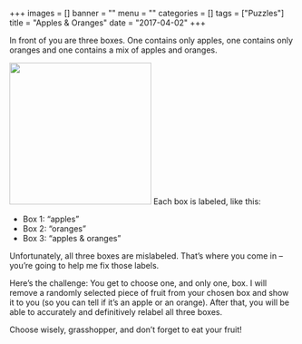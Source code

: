 +++
images = []
banner = ""
menu = ""
categories = []
tags = ["Puzzles"]
title = "Apples & Oranges"
date = "2017-04-02"
+++


In front of you are three boxes. One contains only apples, one contains only oranges and one contains a mix of apples and oranges.<!--more-->

<img height="250" src="/img/apples-oranges.jpg">
Each box is labeled, like this:

* Box 1: “apples”
* Box 2: “oranges”
* Box 3: “apples & oranges”

Unfortunately, all three boxes are mislabeled. That’s where you come in – you’re going to help me fix those labels.

Here’s the challenge: You get to choose one, and only one, box. I will remove a randomly selected piece of fruit from your chosen box and show it to you (so you can tell if it’s an apple or an orange). After that, you will be able to accurately and definitively relabel all three boxes.

Choose wisely, grasshopper, and don’t forget to eat your fruit!
